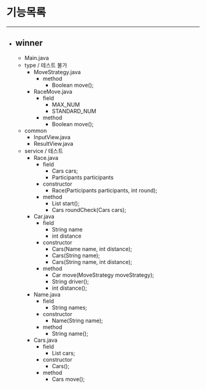 # 기능목록

---

- ## winner
  - Main.java
  - type / 테스트 불가
    - MoveStrategy.java
      - method
        - Boolean move();
    - RaceMove.java
      - field
        - MAX_NUM
        - STANDARD_NUM
      - method
        - Boolean move();
  - common
    - InputView.java
    - ResultView.java
  - service / 테스트
    - Race.java
      - field
        - Cars cars;
        - Participants participants
      - constructor
        - Race(Participants participants, int round);
      - method
        - List<Cars> start();
        - Cars roundCheck(Cars cars);
    - Car.java
      - field
        - String name
        - int distance
      - constructor
        - Cars(Name name, int distance);
        - Cars(String name);
        - Cars(String name, int distance);
      - method
        - Car move(MoveStrategy moveStrategy);
        - String driver();
        - int distance();
    - Name.java
      - field
        - String names;
      - constructor
        - Name(String name);
      - method
        - String name();
    - Cars.java
      - field
        - List<Car> cars;
      - constructor
        - Cars();
      - method
        - Cars move();
